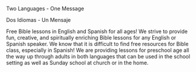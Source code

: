 Two Languages - One Message

Dos Idiomas - Un Mensaje

Free Bible lessons in English and Spanish for all ages! We strive to provide fun, creative, and spiritually enriching Bible lessons for any English or Spanish speaker. We know that it is difficult to find free resources for Bible class, especially in Spanish! We are providing lessons for preschool age all the way up through adults in both languages that can be used in the school setting as well as Sunday school at church or in the home.
